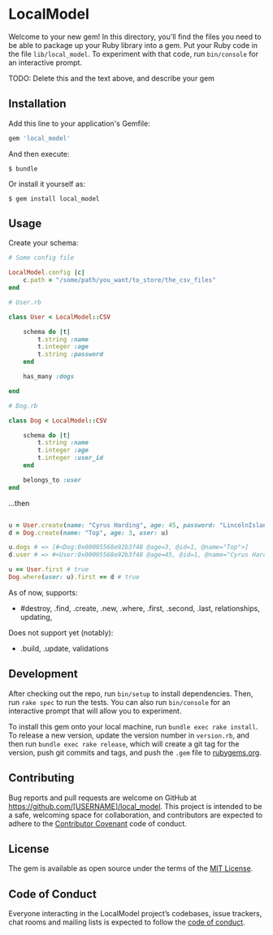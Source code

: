 # LocalModel

Welcome to your new gem! In this directory, you'll find the files you need to be able to package up your Ruby library into a gem. Put your Ruby code in the file `lib/local_model`. To experiment with that code, run `bin/console` for an interactive prompt.

TODO: Delete this and the text above, and describe your gem

## Installation

Add this line to your application's Gemfile:

```ruby
gem 'local_model'
```

And then execute:

    $ bundle

Or install it yourself as:

    $ gem install local_model

## Usage

Create your schema:

```rb
# Some config file

LocalModel.config |c|
    c.path = "/some/path/you_want/to_store/the_csv_files"
end
```

```rb
# User.rb

class User < LocalModel::CSV

    schema do |t|
        t.string :name
        t.integer :age
        t.string :password
    end 

    has_many :dogs

end
```
```rb
# Dog.rb

class Dog < LocalModel::CSV

    schema do |t|
        t.string :name
        t.integer :age
        t.integer :user_id
    end

    belongs_to :user
end

```

...then

```rb

u = User.create(name: "Cyrus Harding", age: 45, password: "LincolnIsland")
d = Dog.create(name: "Top", age: 3, user: u)

u.dogs # => [#<Dog:0x00005568e92b3f48 @age=3, @id=1, @name="Top">]
d.user # => #<User:0x00005568e92b3f48 @age=45, @id=1, @name="Cyrus Harding", @password="LincolnIsland">

u == User.first # true
Dog.where(user: u).first == d # true

```
As of now, supports:
- #destroy, .find, .create, .new, .where, .first, .second, .last, relationships, updating,

Does not support yet (notably): 
- .build, .update, validations

## Development

After checking out the repo, run `bin/setup` to install dependencies. Then, run `rake spec` to run the tests. You can also run `bin/console` for an interactive prompt that will allow you to experiment.

To install this gem onto your local machine, run `bundle exec rake install`. To release a new version, update the version number in `version.rb`, and then run `bundle exec rake release`, which will create a git tag for the version, push git commits and tags, and push the `.gem` file to [rubygems.org](https://rubygems.org).

## Contributing

Bug reports and pull requests are welcome on GitHub at https://github.com/[USERNAME]/local_model. This project is intended to be a safe, welcoming space for collaboration, and contributors are expected to adhere to the [Contributor Covenant](http://contributor-covenant.org) code of conduct.

## License

The gem is available as open source under the terms of the [MIT License](https://opensource.org/licenses/MIT).

## Code of Conduct

Everyone interacting in the LocalModel project’s codebases, issue trackers, chat rooms and mailing lists is expected to follow the [code of conduct](https://github.com/[USERNAME]/local_model/blob/master/CODE_OF_CONDUCT.md).
